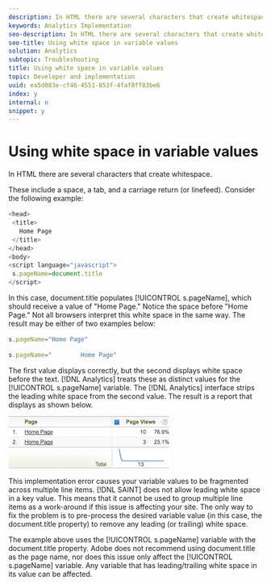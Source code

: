 ```yaml
---
description: In HTML there are several characters that create whitespace.
keywords: Analytics Implementation
seo-description: In HTML there are several characters that create whitespace.
seo-title: Using white space in variable values
solution: Analytics
subtopic: Troubleshooting
title: Using white space in variable values
topic: Developer and implementation
uuid: ea5d083e-cf46-4551-853f-4faf8ff83be6
index: y
internal: n
snippet: y
---
```


# Using white space in variable values

In HTML there are several characters that create whitespace.

 These include a space, a tab, and a carriage return (or linefeed). Consider the following example: 

```js
<head> 
 <title> 
   Home Page 
 </title> 
</head> 
<body> 
<script language="javascript"> 
 s.pageName=document.title 
</script> 

```

In this case, document.title populates [!UICONTROL s.pageName], which should receive a value of "Home Page." Notice the space before "Home Page." Not all browsers interpret this white space in the same way. The result may be either of two examples below: 

```js
s.pageName="Home Page"
```

```js
s.pageName="        Home Page"
```

The first value displays correctly, but the second displays white space before the text. [!DNL Analytics] treats these as distinct values for the [!UICONTROL s.pageName] variable. The [!DNL Analytics] interface strips the leading white space from the second value. The result is a report that displays as shown below.

![](assets/white_space.jpg)

This implementation error causes your variable values to be fragmented across multiple line items. [!DNL SAINT] does not allow leading white space in a key value. This means that it cannot be used to group multiple line items as a work-around if this issue is affecting your site. The only way to fix the problem is to pre-process the desired variable value (in this case, the document.title property) to remove any leading (or trailing) white space.

The example above uses the [!UICONTROL s.pageName] variable with the document.title property. Adobe does not recommend using document.title as the page name, nor does this issue only affect the [!UICONTROL s.pageName] variable. Any variable that has leading/trailing white space in its value can be affected. 
